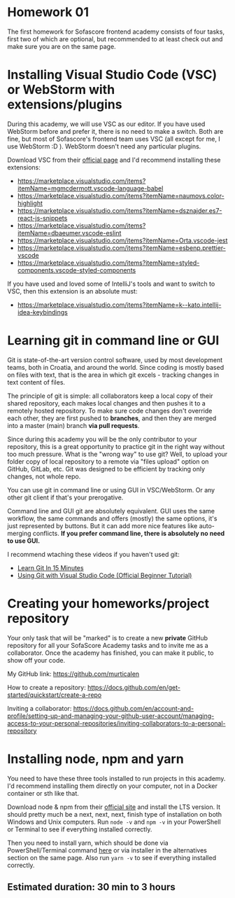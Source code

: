 # Homework 01

The first homework for Sofascore frontend academy consists of four tasks, first two of which are optional, but recommended to at least check out and make sure you are on the same page.

# Installing Visual Studio Code (VSC) or WebStorm with extensions/plugins

During this academy, we will use VSC as our editor. If you have used WebStorm before and prefer it, there is no need to make a switch. Both are fine, but most of Sofascore's frontend team uses VSC (all except for me, I use WebStorm :D ). WebStorm doesn't need any particular plugins.

Download VSC from their [official page](https://code.visualstudio.com/) and I'd recommend installing these extensions:
- https://marketplace.visualstudio.com/items?itemName=mgmcdermott.vscode-language-babel
- https://marketplace.visualstudio.com/items?itemName=naumovs.color-highlight
- https://marketplace.visualstudio.com/items?itemName=dsznajder.es7-react-js-snippets
- https://marketplace.visualstudio.com/items?itemName=dbaeumer.vscode-eslint
- https://marketplace.visualstudio.com/items?itemName=Orta.vscode-jest
- https://marketplace.visualstudio.com/items?itemName=esbenp.prettier-vscode
- https://marketplace.visualstudio.com/items?itemName=styled-components.vscode-styled-components

If you have used and loved some of IntelliJ's tools and want to switch to VSC, then this extension is an absolute must:
- https://marketplace.visualstudio.com/items?itemName=k--kato.intellij-idea-keybindings

# Learning git in command line or GUI

Git is state-of-the-art version control software, used by most development teams, both in Croatia, and around the world. Since coding is mostly based on files with text, that is the area in which git excels - tracking changes in text content of files.

The principle of git is simple: all collaborators keep a local copy of their shared repository, each makes local changes and then pushes it to a remotely hosted repository. To make sure code changes don't override each other, they are first pushed to **branches**,  and then they are merged into a master (main) branch **via pull requests**.

Since during this academy you will be the only contributor to your repository, this is a great opportunity to practice git in the right way without too much pressure. What is the "wrong way" to use git? Well, to upload your folder copy of local repository to a remote via "files upload" option on GitHub, GitLab, etc. Git was designed to be efficient by tracking only changes, not whole repo.

You can use git in command line or using GUI in VSC/WebStorm. Or any other git client if that's your prerogative.

Command line and GUI git are absolutely equivalent. GUI uses the same workflow, the same commands and offers (mostly) the same options, it's just represented by buttons. But it can add more nice features like auto-merging conflicts. **If you prefer command line, there is absolutely no need to use GUI.**

I recommend wtaching these videos if you haven't used git:
- [Learn Git In 15 Minutes](https://www.youtube.com/watch?v=USjZcfj8yxE)
- [Using Git with Visual Studio Code (Official Beginner Tutorial)](https://www.youtube.com/watch?v=i_23KUAEtUM)


# Creating your homeworks/project repository

Your only task that will be "marked" is to create a new **private** GitHub repository for all your SofaScore Academy tasks and to invite me as a collaborator. Once the academy has finished, you can make it public, to show off your code.

My GitHub link: https://github.com/murticalen

How to create a repository: https://docs.github.com/en/get-started/quickstart/create-a-repo

Inviting a collaborator: https://docs.github.com/en/account-and-profile/setting-up-and-managing-your-github-user-account/managing-access-to-your-personal-repositories/inviting-collaborators-to-a-personal-repository

# Installing node, npm and yarn

You need to have these three tools installed to run projects in this academy. I'd recommend installing them directly on your computer, not in a Docker container or sth like that.

Download node & npm from their [official site](https://nodejs.org/en/) and install the LTS version. It should pretty much be a next, next, next, finish type of installation on both Windows and Unix computers.
Run ``node -v`` and ``npm -v`` in your PowerShell or Terminal to see if everything installed correctly.

Then you need to install yarn, which should be done via PowerShell/Terminal command [here](https://classic.yarnpkg.com/en/docs/install) or via installer in the alternatives section on the same page. Also run ``yarn -v`` to see if everything installed correctly.

## Estimated duration: 30 min to 3 hours
